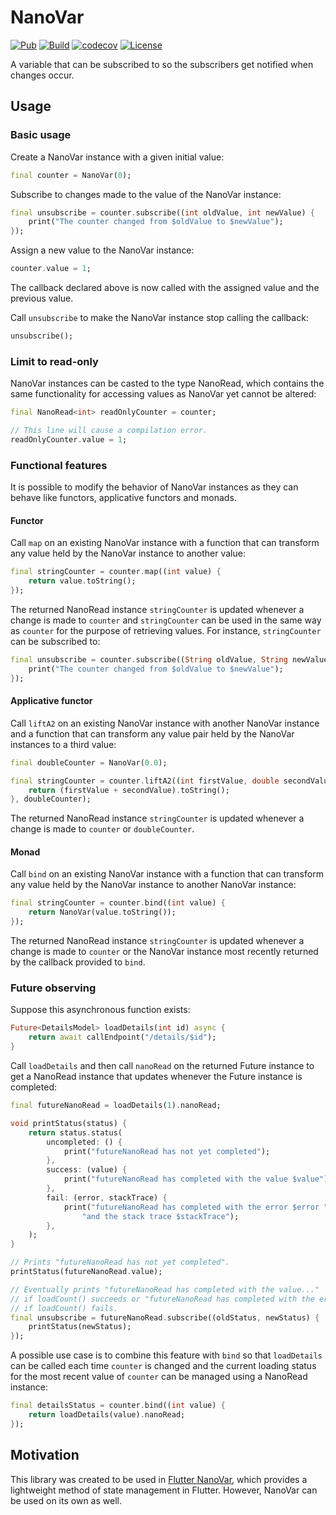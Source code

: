 # NanoVar

[![Pub](https://img.shields.io/pub/v/nano_var.svg?label=nano_var)](https://pub.dev/packages/nano_var)
[![Build](https://github.com/oborgen/nano_var/actions/workflows/build.yaml/badge.svg)](https://github.com/oborgen/nano_var/actions)
[![codecov](https://codecov.io/gh/oborgen/nano_var/branch/master/graph/badge.svg?token=M8RFX21Y49)](https://codecov.io/gh/oborgen/nano_var)
[![License](https://img.shields.io/badge/License-BSD%203--Clause-blue.svg)](https://opensource.org/licenses/BSD-3-Clause)

A variable that can be subscribed to so the subscribers get notified when
changes occur.

## Usage

### Basic usage

Create a NanoVar instance with a given initial value:

```dart
final counter = NanoVar(0);
```

Subscribe to changes made to the value of the NanoVar instance:

```dart
final unsubscribe = counter.subscribe((int oldValue, int newValue) {
    print("The counter changed from $oldValue to $newValue");
});
```

Assign a new value to the NanoVar instance:

```dart
counter.value = 1;
```

The callback declared above is now called with the assigned value and the
previous value.

Call `unsubscribe` to make the NanoVar instance stop calling the callback:

```dart
unsubscribe();
```

### Limit to read-only

NanoVar instances can be casted to the type NanoRead, which contains the same
functionality for accessing values as NanoVar yet cannot be altered:

```dart
final NanoRead<int> readOnlyCounter = counter;

// This line will cause a compilation error.
readOnlyCounter.value = 1;
```

### Functional features

It is possible to modify the behavior of NanoVar instances as they can behave
like functors, applicative functors and monads.

#### Functor

Call `map` on an existing NanoVar instance with a function that can transform
any value held by the NanoVar instance to another value:

```dart
final stringCounter = counter.map((int value) {
    return value.toString();
});
```

The returned NanoRead instance `stringCounter` is updated whenever a change is
made to `counter` and `stringCounter` can be used in the same way as `counter`
for the purpose of retrieving values.
For instance, `stringCounter` can be subscribed to:

```dart
final unsubscribe = counter.subscribe((String oldValue, String newValue) {
    print("The counter changed from $oldValue to $newValue");
});
```

#### Applicative functor

Call `liftA2` on an existing NanoVar instance with another NanoVar instance and
a function that can transform any value pair held by the NanoVar instances to a
third value:

```dart
final doubleCounter = NanoVar(0.0);

final stringCounter = counter.liftA2((int firstValue, double secondValue) {
    return (firstValue + secondValue).toString();
}, doubleCounter);
```

The returned NanoRead instance `stringCounter` is updated whenever a change is
made to `counter` or `doubleCounter`.

#### Monad

Call `bind` on an existing NanoVar instance with a function that can transform
any value held by the NanoVar instance to another NanoVar instance:

```dart
final stringCounter = counter.bind((int value) {
    return NanoVar(value.toString());
});
```

The returned NanoRead instance `stringCounter` is updated whenever a change is
made to `counter` or the NanoVar instance most recently returned by the
callback provided to `bind`.

### Future observing

Suppose this asynchronous function exists:

```dart
Future<DetailsModel> loadDetails(int id) async {
    return await callEndpoint("/details/$id");
}
```

Call `loadDetails` and then call `nanoRead` on the returned Future instance to
get a NanoRead instance that updates whenever the Future instance is completed:

```dart
final futureNanoRead = loadDetails(1).nanoRead;

void printStatus(status) {
    return status.status(
        uncompleted: () {
            print("futureNanoRead has not yet completed");
        },
        success: (value) {
            print("futureNanoRead has completed with the value $value");
        },
        fail: (error, stackTrace) {
            print("futureNanoRead has completed with the error $error " +
                "and the stack trace $stackTrace");
        },
    );
}

// Prints "futureNanoRead has not yet completed".
printStatus(futureNanoRead.value);

// Eventually prints "futureNanoRead has completed with the value..."
// if loadCount() succeeds or "futureNanoRead has completed with the error..."
// if loadCount() fails.
final unsubscribe = futureNanoRead.subscribe((oldStatus, newStatus) {
    printStatus(newStatus);
});
```

A possible use case is to combine this feature with `bind` so that
`loadDetails` can be called each time `counter` is changed and the current
loading status for the most recent value of `counter` can be managed using a
NanoRead instance:

```dart
final detailsStatus = counter.bind((int value) {
    return loadDetails(value).nanoRead;
});
```

## Motivation

This library was created to be used in
[Flutter NanoVar](https://pub.dev/packages/flutter_nano_var), which provides a
lightweight method of state management in Flutter.
However, NanoVar can be used on its own as well.
